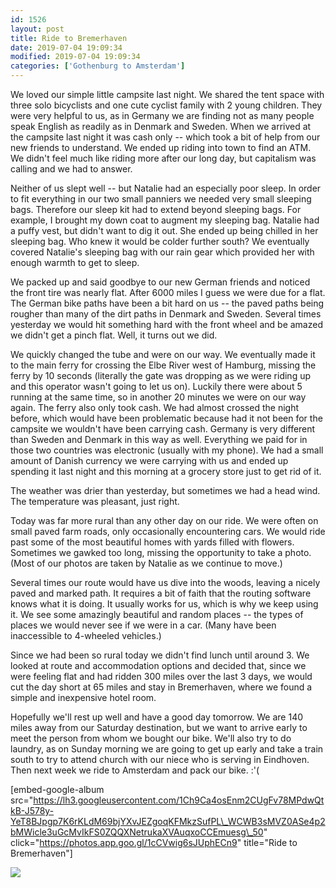 ```yaml
---
id: 1526
layout: post
title: Ride to Bremerhaven
date: 2019-07-04 19:09:34
modified: 2019-07-04 19:09:34
categories: ['Gothenburg to Amsterdam']
---
```


We loved our simple little campsite last night. We shared the tent space with three solo bicyclists and one cute cyclist family with 2 young children. They were very helpful to us, as in Germany we are finding not as many people speak English as readily as in Denmark and Sweden. When we arrived at the campsite last night it was cash only -- which took a bit of help from our new friends to understand. We ended up riding into town to find an ATM. We didn't feel much like riding more after our long day, but capitalism was calling and we had to answer.

Neither of us slept well -- but Natalie had an especially poor sleep. In order to fit everything in our two small panniers we needed very small sleeping bags. Therefore our sleep kit had to extend beyond sleeping bags. For example, I brought my down coat to augment my sleeping bag. Natalie had a puffy vest, but didn't want to dig it out. She ended up being chilled in her sleeping bag. Who knew it would be colder further south? We eventually covered Natalie's sleeping bag with our rain gear which provided her with enough warmth to get to sleep.

We packed up and said goodbye to our new German friends and noticed the front tire was nearly flat. After 6000 miles I guess we were due for a flat. The German bike paths have been a bit hard on us -- the paved paths being rougher than many of the dirt paths in Denmark and Sweden. Several times yesterday we would hit something hard with the front wheel and be amazed we didn't get a pinch flat. Well, it turns out we did.

We quickly changed the tube and were on our way. We eventually made it to the main ferry for crossing the Elbe River west of Hamburg, missing the ferry by 10 seconds (literally the gate was dropping as we were riding up and this operator wasn't going to let us on). Luckily there were about 5 running at the same time, so in another 20 minutes we were on our way again. The ferry also only took cash. We had almost crossed the night before, which would have been problematic because had it not been for the campsite we wouldn't have been carrying cash. Germany is very different than Sweden and Denmark in this way as well. Everything we paid for in those two countries was electronic (usually with my phone). We had a small amount of Danish currency we were carrying with us and ended up spending it last night and this morning at a grocery store just to get rid of it.

The weather was drier than yesterday, but sometimes we had a head wind. The temperature was pleasant, just right.

Today was far more rural than any other day on our ride. We were often on small paved farm roads, only occasionally encountering cars. We would ride past some of the most beautiful homes with yards filled with flowers. Sometimes we gawked too long, missing the opportunity to take a photo. (Most of our photos are taken by Natalie as we continue to move.)

Several times our route would have us dive into the woods, leaving a nicely paved and marked path. It requires a bit of faith that the routing software knows what it is doing. It usually works for us, which is why we keep using it. We see some amazingly beautiful and random places -- the types of places we would never see if we were in a car. (Many have been inaccessible to 4-wheeled vehicles.)

Since we had been so rural today we didn't find lunch until around 3. We looked at route and accommodation options and decided that, since we were feeling flat and had ridden 300 miles over the last 3 days, we would cut the day short at 65 miles and stay in Bremerhaven, where we found a simple and inexpensive hotel room.

Hopefully we'll rest up well and have a good day tomorrow. We are 140 miles away from our Saturday destination, but we want to arrive early to meet the person from whom we bought our bike. We'll also try to do laundry, as on Sunday morning we are going to get up early and take a train south to try to attend church with our niece who is serving in Eindhoven. Then next week we ride to Amsterdam and pack our bike. :'(

[embed-google-album src="https://lh3.googleusercontent.com/1Ch9Ca4osEnm2CUgFv78MPdwQtkB-J578y-YeT8BJpgp7K6rKLdM69bjYXvJEZgoqKFMkzSufPL\_WCWB3sMVZ0ASe4p2bMWicle3uGcMvIkFS0ZQQXNetrukaXVAuqxoCCEmuesg\_50" click="https://photos.app.goo.gl/1cCVwig6sJUphECn9" title="Ride to Bremerhaven"]

![](https://ride.whitings.org/wp-content/uploads/2019/07/screenshot_20190704-1930511182990083209025181.png)
